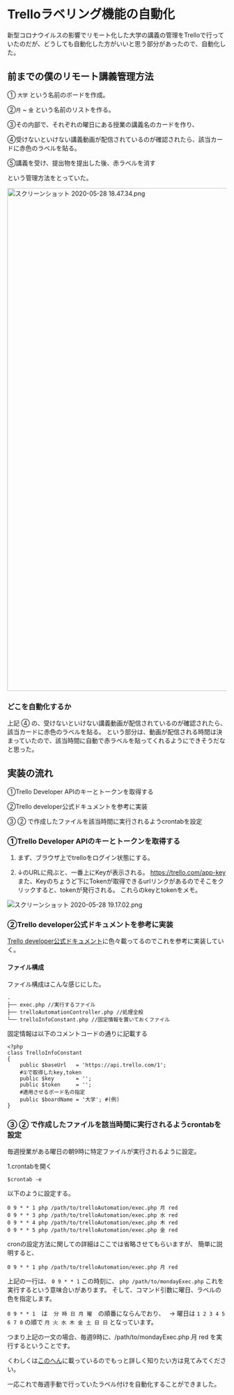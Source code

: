 # Trelloラベリング機能の自動化
新型コロナウイルスの影響でリモート化した大学の講義の管理をTrelloで行っていたのだが、どうしても自動化した方がいいと思う部分があったので、自動化した。

## 前までの僕のリモート講義管理方法
 
① `大学` という名前のボードを作成。

②`月` ~ `金` という名前のリストを作る。

③その内部で、それぞれの曜日にある授業の講義名のカードを作り、

④受けないといけない講義動画が配信されているのが確認されたら、該当カードに赤色のラベルを貼る。

⑤講義を受け、提出物を提出した後、赤ラベルを消す

という管理方法をとっていた。

<img width="1152" alt="スクリーンショット 2020-05-28 18.47.34.png" src="https://qiita-image-store.s3.ap-northeast-1.amazonaws.com/0/382190/f1c78c16-eaa5-d2cb-02fd-9faa6134db75.png">


### どこを自動化するか
上記 ④ の、受けないといけない講義動画が配信されているのが確認されたら、該当カードに赤色のラベルを貼る。
という部分は、動画が配信される時間は決まっていたので、該当時間に自動で赤ラベルを貼ってくれるようにできそうだなと思った。

## 実装の流れ

①Trello Developer APIのキーとトークンを取得する

②Trello developer公式ドキュメントを参考に実装

③ ② で作成したファイルを該当時間に実行されるようcrontabを設定

### ①Trello Developer APIのキーとトークンを取得する
1. まず、ブラウザ上でtrelloをログイン状態にする。

2. ↓のURLに飛ぶと、一番上にKeyが表示される。
https://trello.com/app-key
また、Keyのちょうど下にTokenが取得できるurlリンクがあるのでそこをクリックすると、tokenが発行される。
これらのkeyとtokenをメモ。

![スクリーンショット 2020-05-28 19.17.02.png](https://qiita-image-store.s3.ap-northeast-1.amazonaws.com/0/382190/41e16cf0-f891-3938-a004-ffc2da02c9e6.png)



### ②Trello developer公式ドキュメントを参考に実装
[Trello developer公式ドキュメント](https://developer.atlassian.com/cloud/trello/rest/)に色々載ってるのでこれを参考に実装していく。

#### ファイル構成
ファイル構成はこんな感じにした。

```
.
├── exec.php //実行するファイル
├── trelloAutomationController.php //処理全般
└── trelloInfoConstant.php //固定情報を置いておくファイル

```

固定情報は以下のコメントコードの通りに記載する

```ruby:trelloInfoConstant.php
<?php
class TrelloInfoConstant
{
    public $baseUrl   = 'https://api.trello.com/1';
    #①で取得したkey,token
    public $key       = '';
    public $token     = '';
    #適用させるボード名の指定
    public $boardName = '大学'; #(例)
}
```

### ③ ② で作成したファイルを該当時間に実行されるようcrontabを設定
毎週授業がある曜日の朝9時に特定ファイルが実行されるように設定。

1.crontabを開く

```
$crontab -e
```

以下のように設定する。

```
0 9 * * 1 php /path/to/trelloAutomation/exec.php 月 red
0 9 * * 3 php /path/to/trelloAutomation/exec.php 水 red
0 9 * * 4 php /path/to/trelloAutomation/exec.php 木 red
0 9 * * 5 php /path/to/trelloAutomation/exec.php 金 red
```

cronの設定方法に関しての詳細はここでは省略させてもらいますが、
簡単に説明すると、

```
0 9 * * 1 php /path/to/trelloAutomation/exec.php 月 red
```

上記の一行は、
`0 9 * * 1` この時刻に、 `php /path/to/mondayExec.php` これを実行するという意味合いがあります。
そして、コマンド引数に曜日、ラベルの色を指定します。


`0 9 * * 1`　は　`分 時 日 月 曜`　の順番にならんでおり、　
-> 曜日は `1 2 3 4 5 6 7 0` の順で `月 火 水 木 金 土 日 日` となっています。

つまり上記の一文の場合、毎週9時に、/path/to/mondayExec.php 月 red を実行するということです。

くわしくは[このへん](https://qiita.com/katsukii/items/d5f90a6e4592d1414f99)に載っているのでもっと詳しく知りたい方は見てみてください。

一応これで毎週手動で行っていたラベル付けを自動化することができました。
